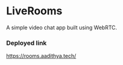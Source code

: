 # LiveRooms
A simple video chat app built using WebRTC.

### Deployed link
https://rooms.aadithya.tech/
